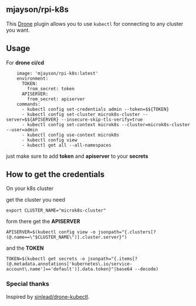 ## mjayson/rpi-k8s

This [Drone](https://drone.io/) plugin allows you to use `kubectl` for connecting to any cluster you want.

## Usage
For **drone ci/cd**
```
    image: 'mjayson/rpi-k8s:latest'
    environment:
      TOKEN:
        from_secret: token
      APISERVER:
        from_secret: apiserver
    commands:
      - kubectl config set-credentials admin --token=$${TOKEN}
      - kubectl config set-cluster microk8s-cluster --server=$${APISERVER} --insecure-skip-tls-verify=true
      - kubectl config set-context microk8s --cluster=microk8s-cluster --user=admin
      - kubectl config use-context microk8s
      - kubectl config view
      - kubectl get all --all-namespaces
```
just make sure to add **token** and **apiserver** to your **secrets**

## How to get the credentials
On your k8s cluster 

get the cluster you need
```
export CLUSTER_NAME="microk8s-cluster"
```

form there get the **APISERVER**
```
APISERVER=$(kubectl config view -o jsonpath="{.clusters[?(@.name==\"$CLUSTER_NAME\")].cluster.server}")
```

and the **TOKEN**
```
TOKEN=$(kubectl get secrets -o jsonpath="{.items[?(@.metadata.annotations['kubernetes\.io/service-account\.name']=='default')].data.token}"|base64 --decode)
```

### Special thanks

Inspired by [sinlead/drone-kubectl](https://github.com/sinlead/drone-kubectl).
